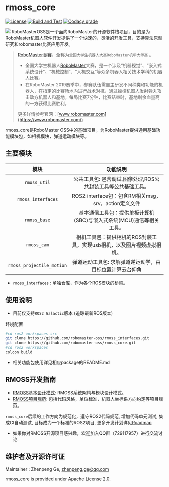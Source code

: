 # rmoss_core

[![License](https://img.shields.io/badge/License-Apache%202.0-blue.svg)](https://opensource.org/licenses/Apache-2.0)
[![Build and Test](https://github.com/robomaster-oss/rmoss_core/actions/workflows/ci.yml/badge.svg?branch=galactic)](https://github.com/robomaster-oss/rmoss_core/actions/workflows/ci.yml)
[![Codacy grade](https://img.shields.io/codacy/grade/1a5495d4fddf48e4baede6e2351d7d7d)](https://app.codacy.com/gh/robomaster-oss/rmoss_core?utm_source=github.com&utm_medium=referral&utm_content=robomaster-oss/rmoss_core&utm_campaign=Badge_Grade_Settings)

![](rmoss_bg.png)
RoboMasterOSS是一个面向RoboMaster的开源软件栈项目，目的是为RoboMaster机器人软件开发提供了一个快速的，灵活的开发工具，支持算法原型研究和robomaster比赛应用开发。

> [RoboMaster竞赛](https://www.robomaster.com/)，全称为`全国大学生机器人大赛RoboMaster机甲大师赛` 。
>
> - 全国大学生机器人[RoboMaster](https://www.robomaster.com/)大赛，是一个涉及“机器视觉”、“嵌入式系统设计”、“机械控制”、“人机交互”等众多机器人相关技术学科的机器人比赛。
> - 在RoboMaster 2019赛季中，参赛队伍需自主研发不同种类和功能的机器人，在指定的比赛场地内进行战术对抗，通过操控机器人发射弹丸攻击敌方机器人和基地。每局比赛7分钟，比赛结束时，基地剩余血量高的一方获得比赛胜利。
>
> 更多详情参考官网：[www.robomaster.com](https://www.robomaster.com/)

rmoss_core是RoboMaster OSS中的基础项目，为RoboMaster提供通用基础功能模块包，如相机模块，弹道运动模块等。

## 主要模块

|          模块          |                           功能说明                           |
| :--------------------: | :----------------------------------------------------------: |
|        `rmoss_util`       | 公共工具包: 包含调试,图像处理,ROS公共封装工具等公共基础工具。   |
|     `rmoss_interfaces`    | ROS2 interface包：包含RM相关msg，srv，action定义文件        |
|        `rmoss_base`       | 基本通信工具包：提供单板计算机(SBC)与嵌入式系统(MCU)通信等相关工具。 |
|        `rmoss_cam`        | 相机工具包：提供相机的ROS封装工具，实现usb相机，以及图片视频虚拟相机。   |
| `rmoss_projectile_motion` | 弹道运动工具包: 求解弹道逆运动学，由目标位置计算云台仰角  |

* `rmoss_interfaces` : 单独仓库，作为各个ROS模块的桥梁。

## 使用说明

* 目前仅支持`ROS2 Galactic`版本 (追踪最新ROS版本)

环境配置

```bash
#cd ros2 workspaces src
git clone https://github.com/robomaster-oss/rmoss_interfaces.git
git clone https://github.com/robomaster-oss/rmoss_core.git
#cd ros2 workspaces
colcon build
```

* 相关功能包使用详见相应package的README.md

## RMOSS开发指南

* [RMOSS基本设计模式](https://robomaster-oss.github.io/rmoss_tutorials/#/design/rmoss_design): RMOSS系统架构与模块设计模式。
* [RMOSS项目规范](https://robomaster-oss.github.io/rmoss_tutorials/#/developer_guides/rmoss_project_spec): 包括代码风格，单位标准，机器人坐标系方向约定等项目规范。

`rmoss_core`后续的工作方向为规范化，遵守ROS2代码规范, 增加代码单元测试, 集成CI自动测试, 目标成为一个标准的ROS2项目, 更多开发计划详见[Roadmap](https://robomaster-oss.github.io/rmoss_tutorials/#/roadmap)

* 如果你对RMOSS开源项目感兴趣，欢迎加入QQ群（729117957）进行交流讨论.

## 维护者及开源许可证

Maintainer : Zhenpeng Ge,  zhenpeng.ge@qq.com

rmoss_core is provided under Apache License 2.0.
